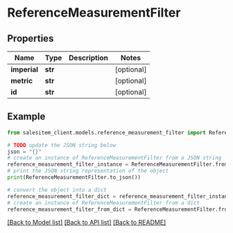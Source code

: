 # ReferenceMeasurementFilter


## Properties

Name | Type | Description | Notes
------------ | ------------- | ------------- | -------------
**imperial** | **str** |  | [optional] 
**metric** | **str** |  | [optional] 
**id** | **str** |  | [optional] 

## Example

```python
from salesitem_client.models.reference_measurement_filter import ReferenceMeasurementFilter

# TODO update the JSON string below
json = "{}"
# create an instance of ReferenceMeasurementFilter from a JSON string
reference_measurement_filter_instance = ReferenceMeasurementFilter.from_json(json)
# print the JSON string representation of the object
print(ReferenceMeasurementFilter.to_json())

# convert the object into a dict
reference_measurement_filter_dict = reference_measurement_filter_instance.to_dict()
# create an instance of ReferenceMeasurementFilter from a dict
reference_measurement_filter_from_dict = ReferenceMeasurementFilter.from_dict(reference_measurement_filter_dict)
```
[[Back to Model list]](../README.md#documentation-for-models) [[Back to API list]](../README.md#documentation-for-api-endpoints) [[Back to README]](../README.md)


